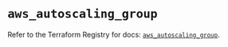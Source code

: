 # `aws_autoscaling_group`

Refer to the Terraform Registry for docs: [`aws_autoscaling_group`](https://registry.terraform.io/providers/hashicorp/aws/5.60.0/docs/resources/autoscaling_group).
